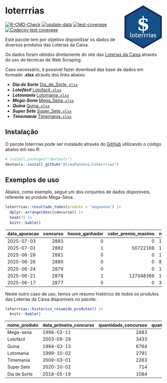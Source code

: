 
<!-- README.md is generated from README.Rmd. Please edit that file -->

# loterrrias <img src="man/figures/logo.png" align="right" height="139" />

<!-- badges: start -->

[![R-CMD-Check](https://github.com/AlceuPantoni/loterrrias/actions/workflows/R-CMD-check.yaml/badge.svg?branch=main)](https://github.com/AlceuPantoni/loterrrias/actions/workflows/R-CMD-check.yaml)
[![update-data](https://github.com/AlceuPantoni/loterrrias/actions/workflows/update-data.yaml/badge.svg)](https://github.com/AlceuPantoni/loterrrias/actions/workflows/update-data.yaml)
[![test-coverage](https://github.com/AlceuPantoni/loterrrias/actions/workflows/test-coverage.yaml/badge.svg?branch=main)](https://github.com/AlceuPantoni/loterrrias/actions/workflows/test-coverage.yaml)
[![Codecov test
coverage](https://codecov.io/gh/AlceuPantoni/loterrrias/branch/main/graph/badge.svg)](https://codecov.io/gh/AlceuPantoni/loterrrias?branch=main)
<!-- badges: end -->

Este pacote tem por objetivo disponilizar os dados de diversos produtos
das Loterias da Caixa.

Os dados foram obtidos diretamente do site das [Loterias da
Caixa](https://loterias.caixa.gov.br/Paginas/default.aspx) através do
uso de técnicas de Web Scraping.

Caso necessário, é possível fazer download das base de dados em formado
**.xlsx** através dos links abaixo:

- ***Dia de Sorte***
  [Dia_de_Sorte`.xlsx`](https://raw.githubusercontent.com/AlceuPantoni/loterrrias/main/data-raw/resultados_diadesorte.xlsx)
- ***Lotofácil***
  [Lotofacil`.xlsx`](https://raw.githubusercontent.com/AlceuPantoni/loterrrias/main/data-raw/resultados_lotofacil.xlsx)
- ***Lotomania***
  [Lotomania`.xlsx`](https://raw.githubusercontent.com/AlceuPantoni/loterrrias/main/data-raw/resultados_lotomania.xlsx)
- ***Mega-Sena***
  [Mega_Sena`.xlsx`](https://raw.githubusercontent.com/AlceuPantoni/loterrrias/main/data-raw/resultados_megasena.xlsx)
- ***Quina***
  [Quina`.xlsx`](https://raw.githubusercontent.com/AlceuPantoni/loterrrias/main/data-raw/resultados_quina.xlsx)
- ***Super Sete***
  [Super_Sete`.xlsx`](https://raw.githubusercontent.com/AlceuPantoni/loterrrias/main/data-raw/resultados_supersete.xlsx)
- ***Timemania***
  [Timemania`.xlsx`](https://raw.githubusercontent.com/AlceuPantoni/loterrrias/main/data-raw/resultados_timemania.xlsx)

## Instalação

O pacote loterrrias pode ser instalado através do
[GitHub](https://github.com/) utilizando o código abaixo em seu R:

``` r
# install.packages("devtools")
devtools::install_github("AlceuPantoni/loterrrias")
```

## Exemplos de uso

Abaixo, como exemplo, segue um dos conjuntos de dados disponíveis,
referente ao produto Mega-Sena.

``` r
loterrrias::resultado_todos(produto = 'megasena') |> 
  dplyr::arrange(desc(concurso)) |> 
  head(7) |> 
  knitr::kable()
```

| data_apuracao | concurso | houve_ganhador | valor_premio_maximo | numeros_sorteados | num_1 | num_2 | num_3 | num_4 | num_5 | num_6 |
|:--------------|---------:|---------------:|--------------------:|:------------------|------:|------:|------:|------:|------:|------:|
| 2025-07-03    |     2883 |              0 |                   0 | 1;40;43;56;57;60  |     1 |    40 |    43 |    56 |    57 |    60 |
| 2025-07-01    |     2882 |              1 |            50722168 | 11;15;19;23;49;51 |    11 |    15 |    19 |    23 |    49 |    51 |
| 2025-06-28    |     2881 |              0 |                   0 | 11;13;16;34;35;39 |    11 |    13 |    16 |    34 |    35 |    39 |
| 2025-06-26    |     2880 |              0 |                   0 | 8;14;15;33;34;54  |     8 |    14 |    15 |    33 |    34 |    54 |
| 2025-06-24    |     2879 |              0 |                   0 | 11;20;29;47;52;56 |    11 |    20 |    29 |    47 |    52 |    56 |
| 2025-06-21    |     2878 |              1 |           127048366 | 15;16;43;46;47;51 |    15 |    16 |    43 |    46 |    47 |    51 |
| 2025-06-17    |     2877 |              0 |                   0 | 3;5;15;37;54;57   |     3 |     5 |    15 |    37 |    54 |    57 |

Neste outro caso de uso, temos um resumo histórico de todos os produtos
das Loterias da Caixa disponíveis no pacote.

``` r
loterrrias::historico_resumido_produtos() |> 
  knitr::kable()
```

| nome_produto | data_primeiro_concurso | quantidade_concursos | quantidade_concursos_com_ganhador | percentual_com_ganhador | media_premiacao | maior_premio | menor_premio | total_dezenas_sorteadas | numero_mais_sorteado | numero_menos_sorteado |
|:-------------|:-----------------------|---------------------:|----------------------------------:|------------------------:|----------------:|-------------:|-------------:|------------------------:|---------------------:|----------------------:|
| Mega-sena    | 1996-03-11             |                 2883 |                               635 |                    0.22 |      26102103.0 |    289420865 |    348732.75 |                   17298 |                   10 |                    26 |
| Lotofácil    | 2003-09-29             |                 3433 |                              3037 |                    0.88 |        969049.3 |      8252873 |     10712.22 |                   51495 |                   20 |                    16 |
| Quina        | 1994-03-13             |                 6764 |                              2598 |                    0.38 |       3561135.8 |    579215957 |     14230.37 |                   33820 |                    4 |                    47 |
| Lotomania    | 1999-10-02             |                 2791 |                               696 |                    0.25 |       2542702.5 |     37261930 |    109348.66 |                   55820 |                   47 |                    96 |
| Timemania    | 2008-03-01             |                 2263 |                                78 |                    0.03 |      25486153.3 |    818652938 |    164711.44 |                   15841 |                   20 |                    53 |
| Super Sete   | 2020-10-02             |                  714 |                                29 |                    0.04 |       3086601.8 |     10146164 |    124747.77 |                    4998 |                    7 |                     1 |
| Dia de Sorte | 2018-05-19             |                 1084 |                               337 |                    0.31 |        820650.6 |      4872572 |     59101.35 |                    7588 |                   10 |                     1 |
